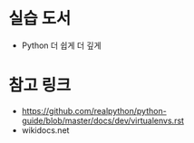 # 실습 도서
- Python 더 쉽게 더 깊게

# 참고 링크
- https://github.com/realpython/python-guide/blob/master/docs/dev/virtualenvs.rst
- wikidocs.net

